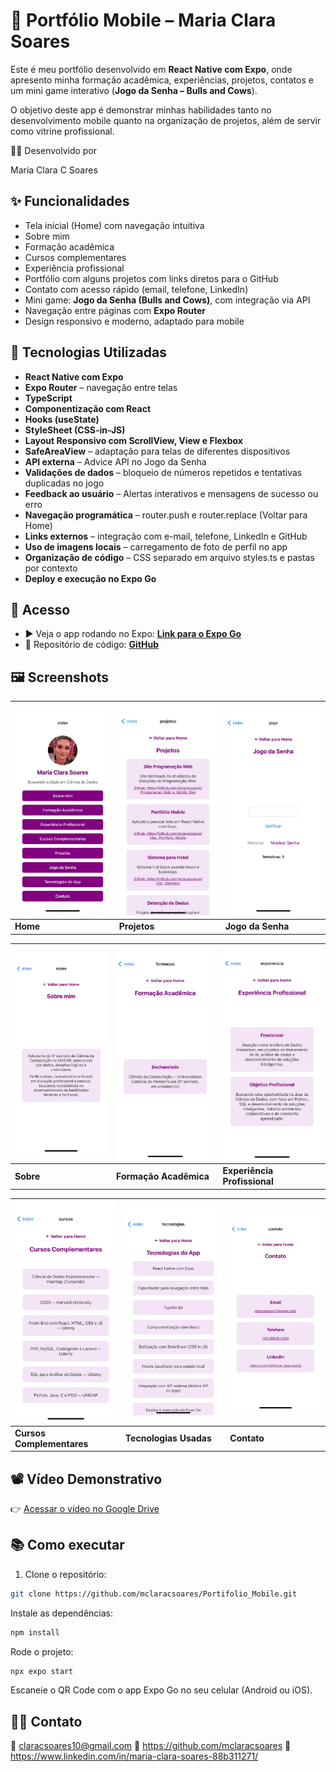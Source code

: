 # 📱 Portfólio Mobile – Maria Clara Soares

Este é meu portfólio desenvolvido em **React Native com Expo**, onde apresento minha formação acadêmica, experiências, projetos, contatos e um mini game interativo (**Jogo da Senha – Bulls and Cows**). 

O objetivo deste app é demonstrar minhas habilidades tanto no desenvolvimento mobile quanto na organização de projetos, além de servir como vitrine profissional.

👩‍💻 Desenvolvido por

Maria Clara C Soares

## ✨ Funcionalidades

-  Tela inicial (Home) com navegação intuitiva
-  Sobre mim
-  Formação acadêmica
-  Cursos complementares
-  Experiência profissional
-  Portfólio com alguns projetos com links diretos para o GitHub
-  Contato com acesso rápido (email, telefone, LinkedIn)
-  Mini game: **Jogo da Senha (Bulls and Cows)**, com integração via API
-  Navegação entre páginas com **Expo Router**
-  Design responsivo e moderno, adaptado para mobile

## 🚀 Tecnologias Utilizadas

- **React Native com Expo**
- **Expo Router** – navegação entre telas
- **TypeScript**
- **Componentização com React**
- **Hooks (useState)**
- **StyleSheet (CSS-in-JS)**
- **Layout Responsivo com ScrollView, View e Flexbox**
- **SafeAreaView** – adaptação para telas de diferentes dispositivos
- **API externa** – Advice API no Jogo da Senha
- **Validações de dados** – bloqueio de números repetidos e tentativas duplicadas no jogo
- **Feedback ao usuário** – Alertas interativos e mensagens de sucesso ou erro
- **Navegação programática** – router.push e router.replace (Voltar para Home)
- **Links externos** – integração com e-mail, telefone, LinkedIn e GitHub
- **Uso de imagens locais** – carregamento de foto de perfil no app
- **Organização de código** – CSS separado em arquivo styles.ts e pastas por contexto
- **Deploy e execução no Expo Go**

## 🔗 Acesso

- ▶️ Veja o app rodando no Expo: [**Link para o Expo Go**](https://expo.dev/preview/update?message=Atualiza%C3%A7%C3%A3o%20com%20novas%20funcionalidades&updateRuntimeVersion=1.0.0&createdAt=2025-05-25T23%3A36%3A20.915Z&slug=exp&projectId=2564d7df-76d6-47e7-a7e5-e92f6c749168&group=33928cf2-073b-4e7e-af8b-46509b93ccba)
- 🧠 Repositório de código: [**GitHub**](https://github.com/mclaracsoares/Projeto_Portifolio_Mobile)

## 🖼️ Screenshots

| <img src="./assets/images/prints/home.jpg" width="180"/> | <img src="./assets/images/prints/projetos.jpg" width="180"/> | <img src="./assets/images/prints/jogodasenha.jpg" width="180"/> |
|-----------------|---------------------|------------------|
| **Home**        | **Projetos**        | **Jogo da Senha**|

| <img src="./assets/images/prints/sobre.jpg" width="180"/> | <img src="./assets/images/prints/formação.jpg" width="180"/> | <img src="./assets/images/prints/experiencia.jpg" width="180"/> |
|-----------------|----------------------------|-------------------------------|
| **Sobre**       | **Formação Acadêmica**     | **Experiência Profissional**  |

| <img src="./assets/images/prints/cursos.jpg" width="180"/> | <img src="./assets/images/prints/tecnologias.jpg" width="180"/> | <img src="./assets/images/prints/contato.jpg" width="180"/> |
|---------------------------|----------------------------|-----------------|
| **Cursos Complementares** | **Tecnologias Usadas**     | **Contato**     |

## 📽️ Vídeo Demonstrativo
👉 [Acessar o vídeo no Google Drive](https://drive.google.com/file/d/1u4bbe2Nl8rIU3aKrH9lrXnXscWOK9hb8/view?usp=sharing)

## 📚 Como executar

1. Clone o repositório:

```bash
git clone https://github.com/mclaracsoares/Portifolio_Mobile.git
```

Instale as dependências:
```bash
npm install
```

Rode o projeto:

```bash
npx expo start
```

Escaneie o QR Code com o app Expo Go no seu celular (Android ou iOS).

## 👩‍💻 Contato

📧 claracsoares10@gmail.com  🔗 https://github.com/mclaracsoares  💼 https://www.linkedin.com/in/maria-clara-soares-88b311271/
